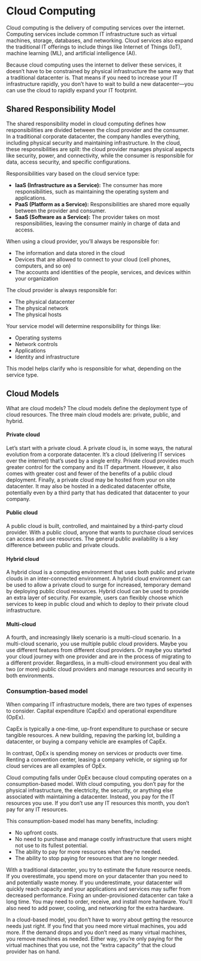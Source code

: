 # Cloud Computing

Cloud computing is the delivery of computing services over the internet. Computing services include common IT infrastructure such as virtual machines, storage, databases, and networking. Cloud services also expand the traditional IT offerings to include things like Internet of Things (IoT), machine learning (ML), and artificial intelligence (AI).

Because cloud computing uses the internet to deliver these services, it doesn’t have to be constrained by physical infrastructure the same way that a traditional datacenter is. That means if you need to increase your IT infrastructure rapidly, you don’t have to wait to build a new datacenter—you can use the cloud to rapidly expand your IT footprint.


## Shared Responsibility Model

The shared responsibility model in cloud computing defines how responsibilities are divided between the cloud provider and the consumer. In a traditional corporate datacenter, the company handles everything, including physical security and maintaining infrastructure. In the cloud, these responsibilities are split: the cloud provider manages physical aspects like security, power, and connectivity, while the consumer is responsible for data, access security, and specific configurations.

Responsibilities vary based on the cloud service type:

- **IaaS (Infrastructure as a Service):** The consumer has more responsibilities, such as maintaining the operating system and applications.
- **PaaS (Platform as a Service):** Responsibilities are shared more equally between the provider and consumer.
- **SaaS (Software as a Service):** The provider takes on most responsibilities, leaving the consumer mainly in charge of data and access.

When using a cloud provider, you’ll always be responsible for:

- The information and data stored in the cloud
- Devices that are allowed to connect to your cloud (cell phones, computers, and so on)
- The accounts and identities of the people, services, and devices within your organization

The cloud provider is always responsible for:

- The physical datacenter
- The physical network
- The physical hosts

Your service model will determine responsibility for things like:

- Operating systems
- Network controls
- Applications
- Identity and infrastructure

This model helps clarify who is responsible for what, depending on the service type.


## Cloud Models

What are cloud models? The cloud models define the deployment type of cloud resources. The three main cloud models are: private, public, and hybrid.

#### Private cloud

Let’s start with a private cloud. A private cloud is, in some ways, the natural evolution from a corporate datacenter. It’s a cloud (delivering IT services over the internet) that’s used by a single entity. Private cloud provides much greater control for the company and its IT department. However, it also comes with greater cost and fewer of the benefits of a public cloud deployment. Finally, a private cloud may be hosted from your on site datacenter. It may also be hosted in a dedicated datacenter offsite, potentially even by a third party that has dedicated that datacenter to your company.

#### Public cloud

A public cloud is built, controlled, and maintained by a third-party cloud provider. With a public cloud, anyone that wants to purchase cloud services can access and use resources. The general public availability is a key difference between public and private clouds.

#### Hybrid cloud

A hybrid cloud is a computing environment that uses both public and private clouds in an inter-connected environment. A hybrid cloud environment can be used to allow a private cloud to surge for increased, temporary demand by deploying public cloud resources. Hybrid cloud can be used to provide an extra layer of security. For example, users can flexibly choose which services to keep in public cloud and which to deploy to their private cloud infrastructure.

#### Multi-cloud

A fourth, and increasingly likely scenario is a multi-cloud scenario. In a multi-cloud scenario, you use multiple public cloud providers. Maybe you use different features from different cloud providers. Or maybe you started your cloud journey with one provider and are in the process of migrating to a different provider. Regardless, in a multi-cloud environment you deal with two (or more) public cloud providers and manage resources and security in both environments.


### Consumption-based model

When comparing IT infrastructure models, there are two types of expenses to consider. Capital expenditure (CapEx) and operational expenditure (OpEx).

CapEx is typically a one-time, up-front expenditure to purchase or secure tangible resources. A new building, repaving the parking lot, building a datacenter, or buying a company vehicle are examples of CapEx.

In contrast, OpEx is spending money on services or products over time. Renting a convention center, leasing a company vehicle, or signing up for cloud services are all examples of OpEx.

Cloud computing falls under OpEx because cloud computing operates on a consumption-based model. With cloud computing, you don’t pay for the physical infrastructure, the electricity, the security, or anything else associated with maintaining a datacenter. Instead, you pay for the IT resources you use. If you don’t use any IT resources this month, you don’t pay for any IT resources.

This consumption-based model has many benefits, including:

- No upfront costs.
- No need to purchase and manage costly infrastructure that users might not use to its fullest potential.
- The ability to pay for more resources when they're needed.
- The ability to stop paying for resources that are no longer needed.

With a traditional datacenter, you try to estimate the future resource needs. If you overestimate, you spend more on your datacenter than you need to and potentially waste money. If you underestimate, your datacenter will quickly reach capacity and your applications and services may suffer from decreased performance. Fixing an under-provisioned datacenter can take a long time. You may need to order, receive, and install more hardware. You'll also need to add power, cooling, and networking for the extra hardware.

In a cloud-based model, you don’t have to worry about getting the resource needs just right. If you find that you need more virtual machines, you add more. If the demand drops and you don’t need as many virtual machines, you remove machines as needed. Either way, you’re only paying for the virtual machines that you use, not the “extra capacity” that the cloud provider has on hand.


